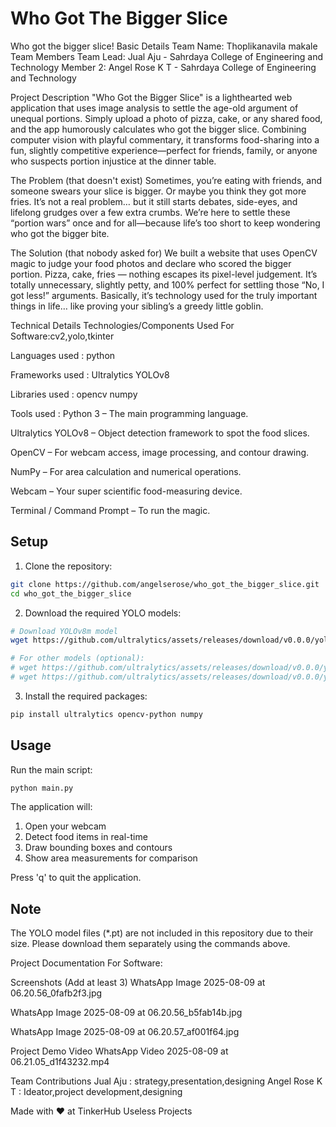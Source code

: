 # Who Got The Bigger Slice

Who got the bigger slice!
Basic Details
Team Name: Thoplikanavila makale
Team Members
Team Lead: Jual Aju - Sahrdaya College of Engineering and Technology
Member 2: Angel Rose K T - Sahrdaya College of Engineering and Technology

Project Description
"Who Got the Bigger Slice" is a lighthearted web application that uses image analysis to settle the age-old argument of unequal portions. Simply upload a photo of pizza, cake, or any shared food, and the app humorously calculates who got the bigger slice. Combining computer vision with playful commentary, it transforms food-sharing into a fun, slightly competitive experience—perfect for friends, family, or anyone who suspects portion injustice at the dinner table.

The Problem (that doesn't exist)
Sometimes, you’re eating with friends, and someone swears your slice is bigger. Or maybe you think they got more fries. It’s not a real problem… but it still starts debates, side-eyes, and lifelong grudges over a few extra crumbs. We’re here to settle these “portion wars” once and for all—because life’s too short to keep wondering who got the bigger bite.


The Solution (that nobody asked for)
We built a website that uses OpenCV magic to judge your food photos and declare who scored the bigger portion. Pizza, cake, fries — nothing escapes its pixel-level judgement. It’s totally unnecessary, slightly petty, and 100% perfect for settling those “No, I got less!” arguments. Basically, it’s technology used for the truly important things in life… like proving your sibling’s a greedy little goblin.

Technical Details
Technologies/Components Used
For Software:cv2,yolo,tkinter

Languages used : 
python

Frameworks used :
Ultralytics YOLOv8

Libraries used :
opencv
numpy

Tools used :
Python 3 – The main programming language.

Ultralytics YOLOv8 – Object detection framework to spot the food slices.

OpenCV – For webcam access, image processing, and contour drawing.

NumPy – For area calculation and numerical operations.

Webcam – Your super scientific food-measuring device.

Terminal / Command Prompt – To run the magic.





## Setup

1. Clone the repository:
```bash
git clone https://github.com/angelserose/who_got_the_bigger_slice.git
cd who_got_the_bigger_slice
```

2. Download the required YOLO models:
```bash
# Download YOLOv8m model
wget https://github.com/ultralytics/assets/releases/download/v0.0.0/yolov8m.pt

# For other models (optional):
# wget https://github.com/ultralytics/assets/releases/download/v0.0.0/yolov8n.pt
# wget https://github.com/ultralytics/assets/releases/download/v0.0.0/yolov8x.pt
```

3. Install the required packages:
```bash
pip install ultralytics opencv-python numpy
```

## Usage

Run the main script:
```bash
python main.py
```

The application will:
1. Open your webcam
2. Detect food items in real-time
3. Draw bounding boxes and contours
4. Show area measurements for comparison

Press 'q' to quit the application.

## Note

The YOLO model files (*.pt) are not included in this repository due to their size. Please download them separately using the commands above.



Project Documentation
For Software:

Screenshots (Add at least 3)
WhatsApp Image 2025-08-09 at 06.20.56_0fafb2f3.jpg

WhatsApp Image 2025-08-09 at 06.20.56_b5fab14b.jpg

WhatsApp Image 2025-08-09 at 06.20.57_af001f64.jpg



Project Demo
Video
WhatsApp Video 2025-08-09 at 06.21.05_d1f43232.mp4



Team Contributions
Jual Aju : strategy,presentation,designing
Angel Rose K T : Ideator,project development,designing

Made with ❤️ at TinkerHub Useless Projects
